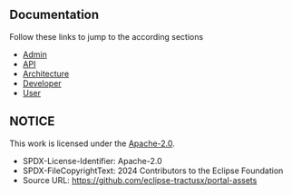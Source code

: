 ## Documentation

Follow these links to jump to the according sections

- [Admin](./admin)
- [API](./api)
- [Architecture](./architecture)
- [Developer](./developer)
- [User](./user)

## NOTICE

This work is licensed under the [Apache-2.0](https://www.apache.org/licenses/LICENSE-2.0).

- SPDX-License-Identifier: Apache-2.0
- SPDX-FileCopyrightText: 2024 Contributors to the Eclipse Foundation
- Source URL: https://github.com/eclipse-tractusx/portal-assets

